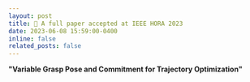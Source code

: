```yaml
---
layout: post
title: 🎉 A full paper accepted at IEEE HORA 2023
date: 2023-06-08 15:59:00-0400
inline: false
related_posts: false
---
```


**"Variable Grasp Pose and Commitment for Trajectory Optimization"**
